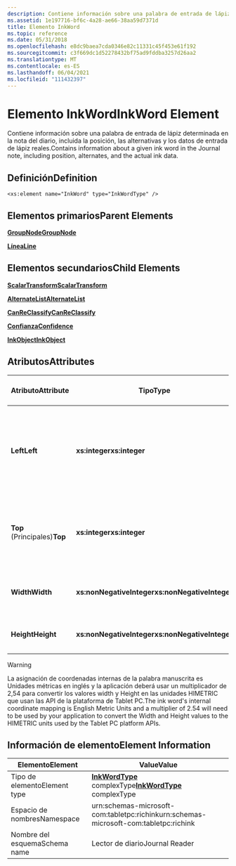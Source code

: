 ```yaml
---
description: Contiene información sobre una palabra de entrada de lápiz determinada en la nota del diario, incluida la posición, las alternativas y los datos de entrada de lápiz reales.
ms.assetid: 1e197716-bf6c-4a28-ae66-38aa59d7371d
title: Elemento InkWord
ms.topic: reference
ms.date: 05/31/2018
ms.openlocfilehash: e8dc9baea7cda0346e82c11331c45f453e61f192
ms.sourcegitcommit: c3f669dc1d52278432bf75ad9fddba3257d26aa2
ms.translationtype: MT
ms.contentlocale: es-ES
ms.lasthandoff: 06/04/2021
ms.locfileid: "111432397"
---
```

# <a name="inkword-element"></a><span data-ttu-id="5c855-103">Elemento InkWord</span><span class="sxs-lookup"><span data-stu-id="5c855-103">InkWord Element</span></span>

<span data-ttu-id="5c855-104">Contiene información sobre una palabra de entrada de lápiz determinada en la nota del diario, incluida la posición, las alternativas y los datos de entrada de lápiz reales.</span><span class="sxs-lookup"><span data-stu-id="5c855-104">Contains information about a given ink word in the Journal note, including position, alternates, and the actual ink data.</span></span>

## <a name="definition"></a><span data-ttu-id="5c855-105">Definición</span><span class="sxs-lookup"><span data-stu-id="5c855-105">Definition</span></span>

``` syntax
<xs:element name="InkWord" type="InkWordType" />
```

## <a name="parent-elements"></a><span data-ttu-id="5c855-106">Elementos primarios</span><span class="sxs-lookup"><span data-stu-id="5c855-106">Parent Elements</span></span>

[<span data-ttu-id="5c855-107">**GroupNode**</span><span class="sxs-lookup"><span data-stu-id="5c855-107">**GroupNode**</span></span>](groupnode-element.md)

[<span data-ttu-id="5c855-108">**Línea**</span><span class="sxs-lookup"><span data-stu-id="5c855-108">**Line**</span></span>](line-element.md)

## <a name="child-elements"></a><span data-ttu-id="5c855-109">Elementos secundarios</span><span class="sxs-lookup"><span data-stu-id="5c855-109">Child Elements</span></span>

[<span data-ttu-id="5c855-110">**ScalarTransform**</span><span class="sxs-lookup"><span data-stu-id="5c855-110">**ScalarTransform**</span></span>](scalartransform-element.md)

[<span data-ttu-id="5c855-111">**AlternateList**</span><span class="sxs-lookup"><span data-stu-id="5c855-111">**AlternateList**</span></span>](alternatelist-element.md)

[<span data-ttu-id="5c855-112">**CanReClassify**</span><span class="sxs-lookup"><span data-stu-id="5c855-112">**CanReClassify**</span></span>](canreclassify-element.md)

[<span data-ttu-id="5c855-113">**Confianza**</span><span class="sxs-lookup"><span data-stu-id="5c855-113">**Confidence**</span></span>](confidence-element.md)

[<span data-ttu-id="5c855-114">**InkObject**</span><span class="sxs-lookup"><span data-stu-id="5c855-114">**InkObject**</span></span>](inkobject-element.md)

## <a name="attributes"></a><span data-ttu-id="5c855-115">Atributos</span><span class="sxs-lookup"><span data-stu-id="5c855-115">Attributes</span></span>



| <span data-ttu-id="5c855-116">Atributo</span><span class="sxs-lookup"><span data-stu-id="5c855-116">Attribute</span></span>  | <span data-ttu-id="5c855-117">Tipo</span><span class="sxs-lookup"><span data-stu-id="5c855-117">Type</span></span>                      | <span data-ttu-id="5c855-118">Requerido</span><span class="sxs-lookup"><span data-stu-id="5c855-118">Required</span></span> | <span data-ttu-id="5c855-119">Descripción</span><span class="sxs-lookup"><span data-stu-id="5c855-119">Description</span></span>                                                                             | <span data-ttu-id="5c855-120">Valores posibles</span><span class="sxs-lookup"><span data-stu-id="5c855-120">Possible Values</span></span>           |
|------------|---------------------------|----------|-----------------------------------------------------------------------------------------|---------------------------|
| <span data-ttu-id="5c855-121">**Left**</span><span class="sxs-lookup"><span data-stu-id="5c855-121">**Left**</span></span>   | <span data-ttu-id="5c855-122">**xs:integer**</span><span class="sxs-lookup"><span data-stu-id="5c855-122">**xs:integer**</span></span>            | <span data-ttu-id="5c855-123">Requerido</span><span class="sxs-lookup"><span data-stu-id="5c855-123">Required</span></span> | <span data-ttu-id="5c855-124">Distancia desde el origen hasta el punto situado más a la izquierda en el cuadro de límite del elemento.</span><span class="sxs-lookup"><span data-stu-id="5c855-124">The distance from the origin to the leftmost point in the bounding box for the element.</span></span> | <span data-ttu-id="5c855-125">Cualquier número entero.</span><span class="sxs-lookup"><span data-stu-id="5c855-125">Any integer.</span></span>              |
| <span data-ttu-id="5c855-126">**Top** (Principales)</span><span class="sxs-lookup"><span data-stu-id="5c855-126">**Top**</span></span>    | <span data-ttu-id="5c855-127">**xs:integer**</span><span class="sxs-lookup"><span data-stu-id="5c855-127">**xs:integer**</span></span>            | <span data-ttu-id="5c855-128">Requerido</span><span class="sxs-lookup"><span data-stu-id="5c855-128">Required</span></span> | <span data-ttu-id="5c855-129">Distancia desde el origen hasta el punto superior del cuadro de límite del elemento.</span><span class="sxs-lookup"><span data-stu-id="5c855-129">The distance from the origin to the topmost point in the bounding box for the element.</span></span>  | <span data-ttu-id="5c855-130">Cualquier número entero.</span><span class="sxs-lookup"><span data-stu-id="5c855-130">Any integer.</span></span>              |
| <span data-ttu-id="5c855-131">**Width**</span><span class="sxs-lookup"><span data-stu-id="5c855-131">**Width**</span></span>  | <span data-ttu-id="5c855-132">**xs:nonNegativeInteger**</span><span class="sxs-lookup"><span data-stu-id="5c855-132">**xs:nonNegativeInteger**</span></span> | <span data-ttu-id="5c855-133">Requerido</span><span class="sxs-lookup"><span data-stu-id="5c855-133">Required</span></span> | <span data-ttu-id="5c855-134">Ancho del cuadro de límite para el elemento.</span><span class="sxs-lookup"><span data-stu-id="5c855-134">The width of the bounding box for the element.</span></span>                                          | <span data-ttu-id="5c855-135">Cualquier entero no negativo.</span><span class="sxs-lookup"><span data-stu-id="5c855-135">Any non-negative integer.</span></span> |
| <span data-ttu-id="5c855-136">**Height**</span><span class="sxs-lookup"><span data-stu-id="5c855-136">**Height**</span></span> | <span data-ttu-id="5c855-137">**xs:nonNegativeInteger**</span><span class="sxs-lookup"><span data-stu-id="5c855-137">**xs:nonNegativeInteger**</span></span> | <span data-ttu-id="5c855-138">Requerido</span><span class="sxs-lookup"><span data-stu-id="5c855-138">Required</span></span> | <span data-ttu-id="5c855-139">Alto del cuadro de límite para el elemento.</span><span class="sxs-lookup"><span data-stu-id="5c855-139">The height of the bounding box for the element.</span></span>                                         | <span data-ttu-id="5c855-140">Cualquier entero no negativo.</span><span class="sxs-lookup"><span data-stu-id="5c855-140">Any non-negative integer.</span></span> |



 

> [!WARNING]
> <span data-ttu-id="5c855-141">La asignación de coordenadas internas de la palabra manuscrita es Unidades métricas en inglés y la aplicación deberá usar un multiplicador de 2,54 para convertir los valores width y Height en las unidades HIMETRIC que usan las API de la plataforma de Tablet PC.</span><span class="sxs-lookup"><span data-stu-id="5c855-141">The ink word's internal coordinate mapping is English Metric Units and a multiplier of 2.54 will need to be used by your application to convert the Width and Height values to the HIMETRIC units used by the Tablet PC platform APIs.</span></span>

 

## <a name="element-information"></a><span data-ttu-id="5c855-142">Información de elemento</span><span class="sxs-lookup"><span data-stu-id="5c855-142">Element Information</span></span>



|  <span data-ttu-id="5c855-143">Elemento</span><span class="sxs-lookup"><span data-stu-id="5c855-143">Element</span></span>     | <span data-ttu-id="5c855-144">Value</span><span class="sxs-lookup"><span data-stu-id="5c855-144">Value</span></span>                                                     |
|--------------|-------------------------------------------------------------|
| <span data-ttu-id="5c855-145">Tipo de elemento</span><span class="sxs-lookup"><span data-stu-id="5c855-145">Element type</span></span> | <span data-ttu-id="5c855-146">[**InkWordType**](inkwordtype-complex-type.md) complexType</span><span class="sxs-lookup"><span data-stu-id="5c855-146">[**InkWordType**](inkwordtype-complex-type.md) complexType</span></span> |
| <span data-ttu-id="5c855-147">Espacio de nombres</span><span class="sxs-lookup"><span data-stu-id="5c855-147">Namespace</span></span>    | <span data-ttu-id="5c855-148">urn:schemas-microsoft-com:tabletpc:richink</span><span class="sxs-lookup"><span data-stu-id="5c855-148">urn:schemas-microsoft-com:tabletpc:richink</span></span>                  |
| <span data-ttu-id="5c855-149">Nombre del esquema</span><span class="sxs-lookup"><span data-stu-id="5c855-149">Schema name</span></span>  | <span data-ttu-id="5c855-150">Lector de diario</span><span class="sxs-lookup"><span data-stu-id="5c855-150">Journal Reader</span></span>                                              |



 

 

 



